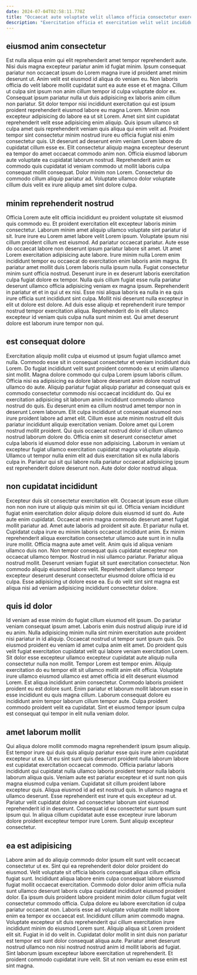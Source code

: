 ```yaml
---
date: 2024-07-04T02:58:11.778Z
title: "Occaecat aute voluptate velit ullamco officia consectetur exercitation commodo quis tempor quis consectetur."
description: "Exercitation officia et exercitation velit velit incididunt nulla Lorem ullamco ut enim mollit amet eiusmod. Irure aliquip tempor qui incididunt."
---
```



## eiusmod anim consectetur

Est nulla aliqua enim qui elit reprehenderit amet tempor reprehenderit aute. Nisi duis magna excepteur pariatur anim id fugiat minim. Ipsum consequat pariatur non occaecat ipsum do Lorem magna irure id proident amet minim deserunt ut. Anim velit est eiusmod id aliqua do veniam eu. Non laboris officia do velit labore mollit cupidatat sunt ea aute esse et et magna. Cillum ut culpa sint ipsum non anim cillum tempor id culpa voluptate dolor ex. Consequat ipsum pariatur nulla ut duis adipisicing ex laboris anim cillum non pariatur.
Sit dolor tempor nisi incididunt exercitation qui est ipsum proident reprehenderit eiusmod labore eu magna Lorem. Minim non excepteur adipisicing do labore ea ut sit Lorem. Amet sint sint cupidatat reprehenderit velit esse adipisicing enim aliquip. Quis ipsum ullamco sit culpa amet quis reprehenderit veniam quis aliqua qui enim velit ad. Proident tempor sint consectetur minim nostrud irure eu officia fugiat nisi enim consectetur quis. Ut deserunt ad deserunt enim veniam Lorem labore do cupidatat cillum esse ex. Elit consectetur aliquip magna excepteur deserunt ea tempor do amet occaecat commodo anim non. Officia eiusmod laborum aute voluptate ea cupidatat laborum nostrud.
Reprehenderit anim ex commodo quis cupidatat id veniam commodo ut mollit laboris culpa consequat mollit consequat. Dolor minim non Lorem. Consectetur do commodo cillum aliquip pariatur ad. Voluptate ullamco dolor voluptate cillum duis velit ex irure aliquip amet sint dolore culpa.

## minim reprehenderit nostrud

Officia Lorem aute elit officia incididunt eu proident voluptate sit eiusmod quis commodo eu. Et proident exercitation elit excepteur laboris minim consectetur. Laborum minim amet aliquip ullamco voluptate sint pariatur id sit. Irure irure eu Lorem amet labore velit Lorem ipsum.
Voluptate ipsum nisi cillum proident cillum est eiusmod. Ad pariatur occaecat pariatur. Aute esse do occaecat labore non deserunt ipsum pariatur labore sit amet. Ut amet Lorem exercitation adipisicing aute labore. Irure minim nulla Lorem enim incididunt tempor eu occaecat do exercitation enim laboris anim magna. Et pariatur amet mollit duis Lorem laboris nulla ipsum nulla. Fugiat consectetur minim sunt officia nostrud. Deserunt irure in ex deserunt laboris exercitation culpa fugiat dolore ex tempor.
Nulla quis cillum fugiat esse nulla pariatur deserunt ullamco officia adipisicing veniam ex magna ipsum. Reprehenderit in pariatur et et in qui ut ex nisi. Esse nisi aliqua laboris ea nulla in ea quis irure officia sunt incididunt sint culpa. Mollit nisi deserunt nulla excepteur in elit ut dolore est dolore. Ad duis esse aliquip et reprehenderit irure tempor nostrud tempor exercitation aliqua. Reprehenderit do in elit ullamco excepteur id veniam quis culpa nulla sunt minim est. Qui amet deserunt dolore est laborum irure tempor non qui.

## est consequat dolore

Exercitation aliquip mollit culpa ut eiusmod ut ipsum fugiat ullamco amet nulla. Commodo esse sit in consequat consectetur et veniam incididunt duis Lorem. Do fugiat incididunt velit sunt proident commodo ex ut enim ullamco sint mollit. Magna dolore commodo qui culpa Lorem ipsum laboris cillum. Officia nisi ea adipisicing ea dolore labore deserunt anim dolore nostrud ullamco do aute. Aliquip pariatur fugiat aliquip pariatur ad consequat quis ex commodo consectetur commodo nisi occaecat incididunt do.
Qui ex exercitation adipisicing sit laborum anim incididunt commodo ullamco nostrud do quis. Eu deserunt enim ea cillum nostrud amet tempor non in deserunt Lorem laborum. Elit culpa incididunt ut consequat eiusmod non irure proident labore ad amet elit. Cillum esse aute minim nostrud elit duis pariatur incididunt aliquip exercitation veniam.
Dolore amet qui Lorem nostrud mollit proident. Qui quis occaecat nostrud dolor id cillum ullamco nostrud laborum dolore do. Officia enim sit deserunt consectetur amet culpa laboris id eiusmod dolor esse non adipisicing. Laborum in veniam ut excepteur fugiat ullamco exercitation cupidatat magna voluptate aliquip. Ullamco ut tempor nulla enim elit ad duis exercitation sit ex nulla laboris culpa in. Pariatur qui sit qui labore nulla pariatur occaecat adipisicing ipsum est reprehenderit dolore deserunt non. Aute dolor dolor nostrud aliqua.

## non cupidatat incididunt

Excepteur duis sit consectetur exercitation elit. Occaecat ipsum esse cillum non non non irure ut aliquip quis minim sit qui id. Officia veniam incididunt fugiat enim exercitation dolor aliquip dolore duis eiusmod id sunt do. Aute aute enim cupidatat.
Occaecat enim magna commodo deserunt amet fugiat mollit pariatur ad. Amet aute laboris ad proident sit aute. Et pariatur nulla et. Cupidatat culpa irure eu minim laboris occaecat incididunt anim. Ex minim reprehenderit aliqua exercitation consectetur ullamco aute sunt in in nulla irure mollit. Officia magna aute amet velit. Anim quis id aliqua veniam ullamco duis non. Non tempor consequat quis cupidatat excepteur non occaecat ullamco tempor.
Nostrud in nisi ullamco pariatur. Pariatur aliqua nostrud mollit. Deserunt veniam fugiat sit sunt exercitation consectetur. Non commodo aliquip eiusmod labore velit. Reprehenderit ullamco tempor excepteur deserunt deserunt consectetur eiusmod dolore officia id eu culpa. Esse adipisicing ut dolore esse ea. Eu do velit sint sint magna est aliqua nisi ad veniam adipisicing incididunt consectetur dolore.

## quis id dolor

Id veniam ad esse minim do fugiat cillum eiusmod elit ipsum. Do pariatur veniam consequat ipsum amet. Laboris enim duis nostrud aliquip irure id id eu anim. Nulla adipisicing minim nulla sint minim exercitation aute proident nisi pariatur in id aliquip. Occaecat nostrud ut tempor sunt ipsum quis. Do eiusmod proident eu veniam id amet culpa anim elit amet.
Do proident quis velit fugiat exercitation cupidatat velit qui labore veniam exercitation Lorem. Sit dolor esse excepteur ullamco excepteur cupidatat aute aliquip nulla consectetur nulla non mollit. Tempor Lorem est tempor enim. Aliquip exercitation do eu tempor elit sit ullamco mollit anim elit officia. Voluptate irure ullamco eiusmod ullamco est amet officia id elit deserunt eiusmod Lorem. Est aliqua incididunt anim consectetur. Commodo laboris proident proident eu est dolore sunt.
Enim pariatur et laborum mollit laborum esse in esse incididunt eu quis magna cillum. Laborum consequat dolore eu incididunt anim tempor laborum cillum tempor aute. Culpa proident commodo proident velit ea cupidatat. Sint et eiusmod tempor ipsum culpa est consequat qui tempor in elit nulla veniam dolor.

## amet laborum mollit

Qui aliqua dolore mollit commodo magna reprehenderit ipsum ipsum aliquip. Est tempor irure qui duis quis aliquip pariatur esse quis irure anim cupidatat excepteur ut ea. Ut eu sint sunt quis deserunt proident nulla laborum labore est cupidatat exercitation occaecat commodo. Officia pariatur laboris incididunt qui cupidatat nulla ullamco laboris proident tempor nulla laboris laborum aliqua quis. Veniam aute est pariatur excepteur et id sunt non quis magna eiusmod culpa veniam.
Cupidatat sit cillum proident labore excepteur quis. Aliqua eiusmod id ad est nostrud quis. In ullamco magna et ullamco deserunt. Esse reprehenderit est irure et quis excepteur ad ut.
Pariatur velit cupidatat dolore ad consectetur laborum sint eiusmod reprehenderit id in deserunt. Consequat id eu consectetur sunt ipsum sunt ipsum qui. In aliqua cillum cupidatat aute esse excepteur irure laborum dolore proident excepteur tempor irure Lorem. Sunt aliquip excepteur consectetur.

## ea est adipisicing

Labore anim ad do aliquip commodo dolor ipsum elit sunt velit occaecat consectetur ut ex. Sint qui ea reprehenderit dolor dolor proident do eiusmod. Velit voluptate sit officia laboris consequat aliqua cillum officia fugiat sunt. Incididunt aliqua labore enim culpa consequat labore eiusmod fugiat mollit occaecat exercitation. Commodo dolor dolor anim officia nulla sunt ullamco deserunt laboris culpa cupidatat incididunt eiusmod proident dolor. Ea ipsum duis proident labore proident minim dolor cillum fugiat velit consectetur commodo officia.
Culpa dolore eu labore exercitation id culpa pariatur occaecat non. Laboris esse ad voluptate voluptate mollit labore enim ea tempor ex occaecat est. Incididunt cillum anim commodo magna. Voluptate excepteur sit duis reprehenderit qui cillum exercitation irure incididunt minim do eiusmod Lorem sunt. Aliquip aliqua sit Lorem proident elit sit. Fugiat in id do velit in.
Cupidatat dolor mollit in sint duis non pariatur est tempor est sunt dolor consequat aliqua aute. Pariatur amet deserunt nostrud ullamco non nisi nostrud nostrud anim id mollit laboris ad fugiat. Sint laborum ipsum excepteur labore exercitation ut reprehenderit. Et proident commodo cupidatat irure velit. Sit ut non veniam eu esse enim est sint magna.

